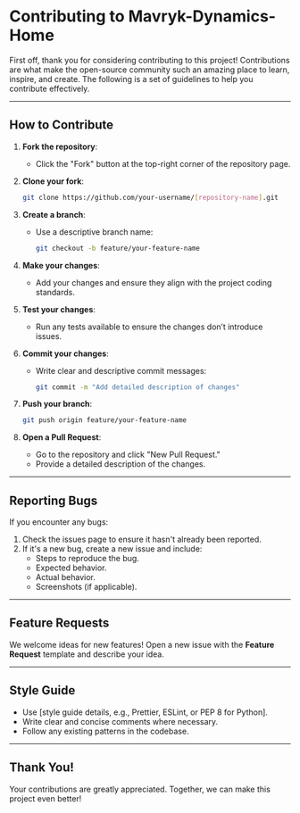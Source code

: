 # Contributing to Mavryk-Dynamics-Home

First off, thank you for considering contributing to this project! Contributions are what make the open-source community such an amazing place to learn, inspire, and create. The following is a set of guidelines to help you contribute effectively.

---

## How to Contribute

1. **Fork the repository**:
   - Click the "Fork" button at the top-right corner of the repository page.

2. **Clone your fork**:
   ```bash
   git clone https://github.com/your-username/[repository-name].git
   ```
   
3. **Create a branch**:
   - Use a descriptive branch name:
     ```bash
     git checkout -b feature/your-feature-name
     ```

4. **Make your changes**:
   - Add your changes and ensure they align with the project coding standards.

5. **Test your changes**:
   - Run any tests available to ensure the changes don’t introduce issues.

6. **Commit your changes**:
   - Write clear and descriptive commit messages:
     ```bash
     git commit -m "Add detailed description of changes"
     ```

7. **Push your branch**:
   ```bash
   git push origin feature/your-feature-name
   ```

8. **Open a Pull Request**:
   - Go to the repository and click "New Pull Request."
   - Provide a detailed description of the changes.

---

## Reporting Bugs
If you encounter any bugs:
1. Check the issues page to ensure it hasn't already been reported.
2. If it's a new bug, create a new issue and include:
   - Steps to reproduce the bug.
   - Expected behavior.
   - Actual behavior.
   - Screenshots (if applicable).

---

## Feature Requests
We welcome ideas for new features! Open a new issue with the **Feature Request** template and describe your idea.

---

## Style Guide
- Use [style guide details, e.g., Prettier, ESLint, or PEP 8 for Python].
- Write clear and concise comments where necessary.
- Follow any existing patterns in the codebase.

---

## Thank You!
Your contributions are greatly appreciated. Together, we can make this project even better!
